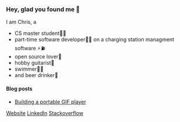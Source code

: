 ### Hey, glad you found me 🙌

I am Chris, a
* CS master student👨‍🎓
* part-time software developer🧑‍💻 on a charging station managment software ⚡️⛽️
* open source lover💚
* hobby guitarist🎸
* swimmer🏊‍♂️
* and beer drinker🍻


#### Blog posts
<!-- BLOG-POST-LIST:START -->
- [Building a portable GIF player](https://www.wiomoc.de/misc/posts/gif_player.html)
<!-- BLOG-POST-LIST:END -->


[Website](https://wiomoc.de)
[LinkedIn](https://www.linkedin.com/in/christoph-walcher-494854180/)
[Stackoverflow](https://stackoverflow.com/users/5048815/wiomoc)
